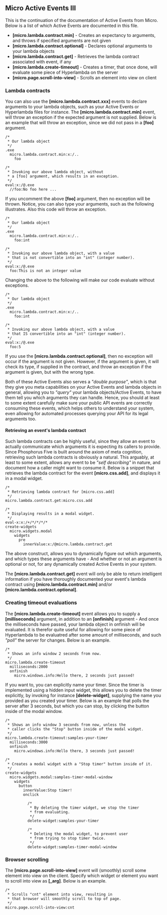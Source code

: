 ## Micro Active Events III

This is the continuation of the documentation of Active Events from Micro. Below is a list of which Active Events
are documented in this file.

* __[micro.lambda.contract.min]__ - Creates an expectancy to arguments, and throws if specified arguments are not given
* __[micro.lambda.contract.optional]__ - Declares optional arguments to your lambda objects
* __[micro.lambda.contract.get]__ - Retrieves the lambda contract associated with event, if any
* __[micro.lambda.create-timeout]__ - Creates a timer, that once done, will evaluate some piece of Hyperlambda on the server
* __[micro.page.scroll-into-view]__ - Scrolls an element into view on client

### Lambda contracts

You can also use the **[micro.lambda.contract.xxx]** events to declare arguments to your lambda objects, such
as your Active Events or Hyperlambda files for instance. The **[micro.lambda.contract.min]** event, will throw
an exception if the expected argument is not supplied. Below is an example that will throw an exception, since
we did not pass in a **[foo]** argument.

```hyperlambda-snippet
/*
 * Our lambda object
 */
.exe
  micro.lambda.contract.min:x:/..
    foo

/*
 * Invoking our above lambda object, without
 * a [foo] argument, which results in an exception.
 */
eval:x:/@.exe
  //foo:No foo here ...
```

If you uncomment the above **[foo]** argument, then no exception will be thrown. Notice, you can also type your
arguments, such as the following illustrates. Also this code will throw an exception.

```hyperlambda-snippet
/*
 * Our lambda object
 */
.exe
  micro.lambda.contract.min:x:/..
    foo:int

/*
 * Invoking our above lambda object, with a value
 * that is not convertible into an "int" (integer number).
 */
eval:x:/@.exe
  foo:This is not an integer value
```

Changing the above to the following will make our code evaluate without exceptions.

```hyperlambda-snippet
/*
 * Our lambda object
 */
.exe
  micro.lambda.contract.min:x:/..
    foo:int

/*
 * Invoking our above lambda object, with a value
 * that IS convertible into an "int" (integer number).
 */
eval:x:/@.exe
  foo:5
```

If you use the **[micro.lambda.contract.optional]**, then no exception will occur if the argument is not given.
However, if the argument is given, it will check its type, if supplied in the contract, and throw an exception
if the argument is given, but with the wrong type.

Both of these Active Events also serves a _"double purpose"_, which is that they give you meta capabilities on
your Active Events and lambda objects in general, allowing you to _"query"_ your lambda objects/Active Events,
to have them tell you which arguments they can handle. Hence, you should at least to some extent carefully
make sure your public API events are correctly consuming these events, which helps others to understand your
system, even allowing for automated processes querying your API for its legal arguments too.

#### Retrieving an event's lambda contract

Such lambda contracts can be highly useful, since they allow an event to actually communicate which arguments
it is expecting its callers to provide. Since Phosphorus Five is built around the axiom of meta cognition,
retrieving such lambda contracts is obviously a natural. This arguably, at least to some extent, allows any
event to be _"self describing"_ in nature, and document how a caller might want to consume it. Below is a snippet
that retrieves the lambda contract for the event **[micro.css.add]**, and displays it in a modal widget.

```hyperlambda-snippet
/*
 * Retrieving lambda contract for [micro.css.add]
 */
micro.lambda.contract.get:micro.css.add

/*
 * Displaying results in a modal widget.
 */
eval-x:x:/+/*/*/*/*
create-widgets
  micro.widgets.modal
    widgets
      pre
        innerValue:x:/@micro.lambda.contract.get
```

The above construct, allows you to dynamically figure out which arguments, and which types these arguments have -
And whether or not an argument is optional or not, for any dynamically created Active Events in your system.

The **[micro.lambda.contract.get]** event will only be able to return intelligent information if you have thoroughly
documented your event's lambda contract using **[micro.lambda.contract.min]** and/or **[micro.lambda.contract.optional]**.

### Creating timeout evaluations

The **[micro.lambda.create-timeout]** event allows you to supply a **[milliseconds]** argument, in addition to
an **[onfinish]** argument - And once the milliseconds have passed, your lambda object in onfinish will be
evaluated. It is therefor quite useful for allowing for some piece of Hyperlambda to be evaluatred after some
amount of milliseconds, and such _"poll"_ the server for changes. Below is an example.

```hyperlambda-snippet
/*
 * Shows an info window 2 seconds from now.
 */
micro.lambda.create-timeout
  milliseconds:2000
  onfinish
    micro.windows.info:Hello there, 2 seconds just passed!
```

If you want to, you can explicitly name your timer. Since the timer is implemented using a hidden input widget,
this allows you to delete the timer explicitly, by invoking for instance __[delete-widget]__, supplying the
name you provided as you created your timer. Below is an example that polls the server after 3 seconds, but
which you can stop, by clicking the button inside of the modal window.

```hyperlambda-snippet
/*
 * Shows an info window 3 seconds from now, unless the
 * caller clicks the "Stop" button inside of the modal widget.
 */
micro.lambda.create-timeout:samples-your-timer
  milliseconds:3000
  onfinish
    micro.windows.info:Hello there, 3 seconds just passed!

/*
 * Creates a modal widget with a "Stop timer" button inside of it.
 */
create-widgets
  micro.widgets.modal:samples-timer-modal-window
    widgets
      button
        innerValue:Stop timer!
        onclick

          /*
           * By deleting the timer widget, we stop the timer
           * from evaluating.
           */
          delete-widget:samples-your-timer

          /*
           * Deleting the modal widget, to prevent user
           * from trying to stop timer twice.
           */
          delete-widget:samples-timer-modal-window
```

### Browser scrolling

The **[micro.page.scroll-into-view]** event will (smoothly) scroll some element into view on the client. Specify
which widget or element you want to scroll into view as **[\_arg]**. Below is an example.

```hyperlambda-snippet
/*
 * Scrolls "cnt" element into view, resulting in
 * that browser will smoothly scroll to top of page.
 */
micro.page.scroll-into-view:cnt
```
